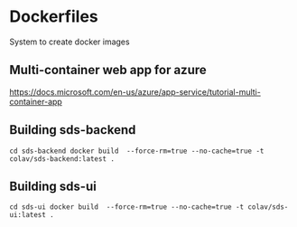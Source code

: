 # Dockerfiles
System to create docker images


## Multi-container web app for azure
https://docs.microsoft.com/en-us/azure/app-service/tutorial-multi-container-app

## Building sds-backend
`
cd sds-backend
docker build  --force-rm=true --no-cache=true -t colav/sds-backend:latest .
`

## Building sds-ui
`
cd sds-ui
docker build  --force-rm=true --no-cache=true -t colav/sds-ui:latest .
`